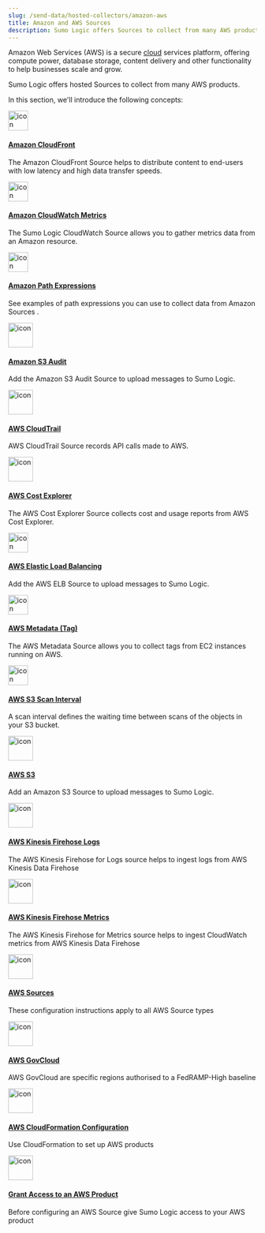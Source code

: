 ```yaml
---
slug: /send-data/hosted-collectors/amazon-aws
title: Amazon and AWS Sources
description: Sumo Logic offers Sources to collect from many AWS products.
---
```



Amazon Web Services (AWS) is a secure [cloud](https://aws.amazon.com/what-is-cloud-computing/) services platform, offering compute power, database storage, content delivery and other functionality to help businesses scale and grow.

Sumo Logic offers hosted Sources to collect from many AWS products.

In this section, we'll introduce the following concepts:

<div className="box-wrapper" markdown="1">
<div className="box smallbox1 card">
  <div className="container">
  <a href="/docs/send-data/hosted-collectors/amazon-aws/amazon-cloudfront-source"><img src={useBaseUrl('img/send-data/.png')} alt="icon" width="40"/><h4>Amazon CloudFront</h4></a>
  <p>The Amazon CloudFront Source helps to distribute content to end-users with low latency and high data transfer speeds.</p>
  </div>
</div>
<div className="box smallbox2 card">
  <div className="container">
  <a href="/docs/send-data/hosted-collectors/amazon-aws/amazon-cloudwatch-source-metrics"><img src={useBaseUrl('img/send-data/.png')} alt="icon" width="40"/><h4>Amazon CloudWatch Metrics</h4></a>
  <p>The Sumo Logic CloudWatch Source allows you to gather metrics data from an Amazon resource.</p>
  </div>
</div>
<div className="box smallbox3 card">
  <div className="container">
  <a href="/docs/send-data/hosted-collectors/amazon-aws/amazon-path-expressions"><img src={useBaseUrl('img/send-data/.png')} alt="icon" width="40"/><h4>Amazon Path Expressions</h4></a>
  <p>See examples of path expressions you can use to collect data from Amazon Sources .</p>
  </div>
</div>
<div className="box smallbox4 card">
  <div className="container">
  <a href="/docs/send-data/hosted-collectors/amazon-aws/amazon-s3-audit-source"><img src={useBaseUrl('img/send-data/.png')} alt="icon" width="50"/><h4>Amazon S3 Audit</h4></a>
  <p>Add the Amazon S3 Audit Source to upload messages to Sumo Logic.</p>
  </div>
</div>
<div className="box smallbox5 card">
  <div className="container">
  <a href="/docs/send-data/hosted-collectors/amazon-aws/aws-cloudtrail-source"><img src={useBaseUrl('img/send-data/.png')} alt="icon" width="50"/><h4>AWS CloudTrail</h4></a>
  <p>AWS CloudTrail Source records API calls made to AWS.</p>
  </div>
</div>
<div className="box smallbox6 card">
  <div className="container">
  <a href="/docs/send-data/hosted-collectors/amazon-aws/aws-cost-explorer-source"><img src={useBaseUrl('img/send-data/.png')} alt="icon" width="50"/><h4>AWS Cost Explorer</h4></a>
  <p>The AWS Cost Explorer Source collects cost and usage reports from AWS Cost Explorer.</p>
  </div>
</div>
<div className="box smallbox7 card">
  <div className="container">
  <a href="/docs/send-data/hosted-collectors/amazon-aws/aws-elastic-load-balancing-source"><img src={useBaseUrl('img/send-data/.png')} alt="icon" width="40"/><h4>AWS Elastic Load Balancing</h4></a>
  <p>Add the AWS ELB Source to upload messages to Sumo Logic.</p>
  </div>
</div>
<div className="box smallbox8 card">
  <div className="container">
  <a href="/docs/send-data/hosted-collectors/amazon-aws/aws-metadata-tag-source"><img src={useBaseUrl('img/send-data/.png')} alt="icon" width="40"/><h4>AWS Metadata (Tag)</h4></a>
  <p>The AWS Metadata Source allows you to collect tags from EC2 instances running on AWS.</p>
  </div>
</div>
<div className="box smallbox9 card">
  <div className="container">
  <a href="/docs/send-data/hosted-collectors/amazon-aws/aws-s3-scan-interval-sources"><img src={useBaseUrl('img/send-data/.png')} alt="icon" width="40"/><h4>AWS S3 Scan Interval</h4></a>
  <p>A scan interval defines the waiting time between scans of the objects in your S3 bucket.</p>
  </div>
</div>
<div className="box smallbox10 card">
  <div className="container">
  <a href="/docs/send-data/hosted-collectors/amazon-aws/aws-s3-source"><img src={useBaseUrl('img/send-data/.png')} alt="icon" width="50"/><h4>AWS S3</h4></a>
  <p>Add an Amazon S3 Source to upload messages to Sumo Logic.</p>
  </div>
</div>
<div className="box smallbox11 card">
  <div className="container">
  <a href="/docs/send-data/hosted-collectors/amazon-aws/aws-kinesis-firehose-logs-source"><img src={useBaseUrl('img/send-data/.png')} alt="icon" width="50"/><h4>AWS Kinesis Firehose Logs</h4></a>
  <p>The AWS Kinesis Firehose for Logs source helps to ingest logs from AWS Kinesis Data Firehose</p>
  </div>
</div>
<div className="box smallbox12 card">
  <div className="container">
  <a href="/docs/send-data/hosted-collectors/amazon-aws/aws-kinesis-firehose-metrics-source"><img src={useBaseUrl('img/send-data/.png')} alt="icon" width="50"/><h4>AWS Kinesis Firehose Metrics</h4></a>
  <p>The AWS Kinesis Firehose for Metrics source helps to ingest CloudWatch metrics from AWS Kinesis Data Firehose</p>
  </div>
</div>
<div className="box smallbox13 card">
  <div className="container">
  <a href="/docs/send-data/hosted-collectors/amazon-aws/aws-sources"><img src={useBaseUrl('img/send-data/.png')} alt="icon" width="50"/><h4>AWS Sources</h4></a>
  <p>These configuration instructions apply to all AWS Source types</p>
  </div>
</div>
<div className="box smallbox14 card">
  <div className="container">
  <a href="/docs/send-data/hosted-collectors/amazon-aws/collection-aws-govcloud"><img src={useBaseUrl('img/send-data/.png')} alt="icon" width="50"/><h4>AWS GovCloud</h4></a>
  <p>AWS GovCloud are specific regions authorised to a FedRAMP-High baseline</p>
  </div>
</div>
<div className="box smallbox15 card">
  <div className="container">
  <a href="/docs/send-data/hosted-collectors/amazon-aws/configure-your-aws-source-cloudformation"><img src={useBaseUrl('img/send-data/.png')} alt="icon" width="50"/><h4>AWS CloudFormation Configuration</h4></a>
  <p>Use CloudFormation to set up AWS products</p>
  </div>
</div>
<div className="box smallbox16 card">
  <div className="container">
  <a href="/docs/send-data/hosted-collectors/amazon-aws/grant-access-aws-product"><img src={useBaseUrl('img/send-data/.png')} alt="icon" width="50"/><h4>Grant Access to an AWS Product</h4></a>
  <p>Before configuring an AWS Source give Sumo Logic access to your AWS product</p>
  </div>
</div>
</div>
